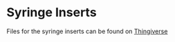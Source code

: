 # Syringe Inserts
Files for the syringe inserts can be found on [Thingiverse](http://thingiverse.com)
